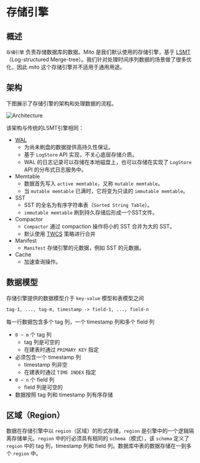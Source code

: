 # 存储引擎

## 概述

`存储引擎` 负责存储数据库的数据。Mito 是我们默认使用的存储引擎，基于 [LSMT][1]（Log-structured Merge-tree）。我们针对处理时间序列数据的场景做了很多优化，因此 mito 这个存储引擎并不适用于通用用途。

## 架构
下图展示了存储引擎的架构和处理数据的流程。

![Architecture](/storage-engine-arch.png)

该架构与传统的LSMT引擎相同：

- [WAL][2]
  - 为尚未刷盘的数据提供高持久性保证。
  - 基于 `LogStore` API 实现，不关心底层存储介质。
  - WAL 的日志记录可以存储在本地磁盘上，也可以存储在实现了 `LogStore` API 的分布式日志服务中。
- Memtable
  - 数据首先写入 `active memtable`，又称 `mutable memtable`。
  - 当 `mutable memtable` 已满时，它将变为只读的 `immutable memtable`。
- SST
  - SST 的全名为有序字符串表（`Sorted String Table`）。
  - `immutable memtable` 刷到持久存储后形成一个SST文件。
- Compactor
  - `Compactor` 通过 compaction 操作将小的 SST 合并为大的 SST。
  - 默认使用 [TWCS][3] 策略进行合并
- Manifest
  - `Manifest` 存储引擎的元数据，例如 SST 的元数据。
- Cache
  - 加速查询操作。

[1]: https://en.wikipedia.org/wiki/Log-structured_merge-tree
[2]: https://en.wikipedia.org/wiki/Write-ahead_logging
[3]: https://cassandra.apache.org/doc/latest/cassandra/operating/compaction/twcs.html

## 数据模型

存储引擎提供的数据模型介于 `key-value` 模型和表模型之间

```txt
tag-1, ..., tag-m, timestamp -> field-1, ..., field-n
```

每一行数据包含多个 tag 列，一个 timestamp 列和多个 field 列
- `0 ~ m` 个 tag 列
  - tag 列是可空的
  - 在建表时通过 `PRIMARY KEY` 指定
- 必须包含一个 timestamp 列
  - timestamp 列非空
  - 在建表时通过 `TIME INDEX` 指定
- `0 ~ n` 个 field 列
  - field 列是可空的
- 数据按照 tag 列和 timestamp 列有序存储

## 区域（Region）

数据在存储引擎中以 `region`（区域）的形式存储，`region` 是引擎中的一个逻辑隔离存储单元。`region` 中的行必须具有相同的 `schema`（模式），该 `schema` 定义了 `region` 中的 tag 列，timestamp 列和 field 列。数据库中表的数据存储在一到多个 `region` 中。
